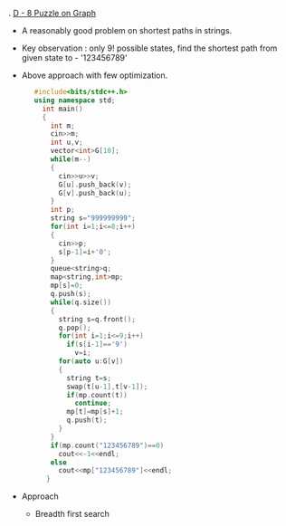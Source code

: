 . [D - 8 Puzzle on Graph](https://atcoder.jp/contests/abc224/tasks/abc224_d)
   - A reasonably good problem on shortest paths in strings.
   - Key observation : only 9! possible states, find the shortest path from given state to - '123456789'
   
    

   - Above approach with few optimization. 
     ```cpp
        #include<bits/stdc++.h>
        using namespace std;
          int main()
          {
            int m;
            cin>>m;
            int u,v;
            vector<int>G[10];
            while(m--)
            {
              cin>>u>>v;
              G[u].push_back(v);
              G[v].push_back(u);
            }
            int p;
            string s="999999999";
            for(int i=1;i<=8;i++)
            {
              cin>>p;
              s[p-1]=i+'0';
            }
            queue<string>q;
            map<string,int>mp;
            mp[s]=0;
            q.push(s);
            while(q.size())
            {
              string s=q.front();
              q.pop();
              for(int i=1;i<=9;i++)
                if(s[i-1]=='9')
                  v=i;
              for(auto u:G[v])
              {
                string t=s;
                swap(t[u-1],t[v-1]);
                if(mp.count(t))
                  continue;
                mp[t]=mp[s]+1;
                q.push(t);
              }
            }
            if(mp.count("123456789")==0)
              cout<<-1<<endl;
            else
              cout<<mp["123456789"]<<endl;
           } 
     ```
      </details>
   - Approach
      - Breadth first search 
